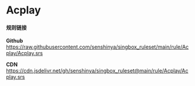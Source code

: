 # Acplay

#### 规则链接

**Github**
https://raw.githubusercontent.com/senshinya/singbox_ruleset/main/rule/Acplay/Acplay.srs

**CDN**
https://cdn.jsdelivr.net/gh/senshinya/singbox_ruleset@main/rule/Acplay/Acplay.srs